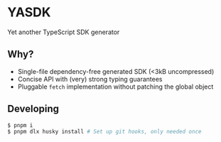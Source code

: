 # YASDK

Yet another TypeScript SDK generator

## Why?

+ Single-file dependency-free generated SDK (<3kB uncompressed)
+ Concise API with (very) strong typing guarantees
+ Pluggable `fetch` implementation without patching the global object

## Developing

```sh
$ pnpm i
$ pnpm dlx husky install # Set up git hooks, only needed once
```
